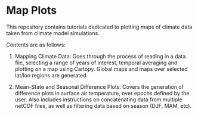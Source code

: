 # Map Plots

This repository contains tutorials dedicated to plotting maps of climate data taken from climate model simulations.

Contents are as follows:

1. Mapping Climate Data: Goes through the process of reading in a data file, selecting a range of years of interest, temporal averaging and plotting on a map using Cartopy. Global maps and maps over selected lat/lon regions are generated.

2. Mean-State and Seasonal Difference Plots: Covers the generation of difference plots in surface air temperature, over epochs defined by the user. Also includes instructions on concatenating data from multiple netCDF files, as well as filtering data based on season (DJF, MAM, etc).
